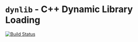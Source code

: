 
# `dynlib` - C++ Dynamic Library Loading

[![Build Status](https://travis-ci.org/bandicode/dynlib.svg?branch=master)](https://travis-ci.org/bandicode/dynlib)
